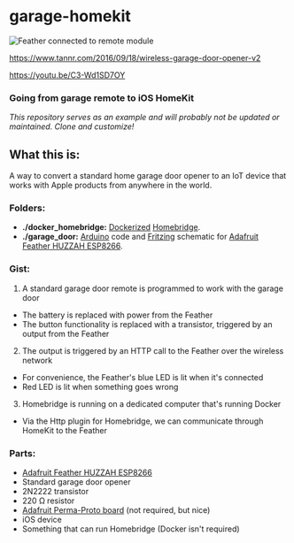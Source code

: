 # garage-homekit

![Feather connected to remote module](https://www.tannr.com/wp-content/uploads/2016/09/IMG_9676-1.jpg)

https://www.tannr.com/2016/09/18/wireless-garage-door-opener-v2

https://youtu.be/C3-Wd1SD7OY

### Going from garage remote to iOS HomeKit

*This repository serves as an example and will probably not be updated or maintained. Clone and customize!*

## What this is:

A way to convert a standard home garage door opener to an IoT device that works with Apple products from anywhere in the world.

### Folders:

* **./docker_homebridge:** [Dockerized](https://www.docker.com/) [Homebridge](https://github.com/nfarina/homebridge).
* **./garage_door:** [Arduino](https://www.arduino.cc/) code and [Fritzing](www.fritzing.org) schematic for [Adafruit Feather HUZZAH ESP8266](https://learn.adafruit.com/adafruit-feather-huzzah-esp8266/overview).

### Gist:

1. A standard garage door remote is programmed to work with the garage door
 * The battery is replaced with power from the Feather
 * The button functionality is replaced with a transistor, triggered by an output from the Feather
2. The output is triggered by an HTTP call to the Feather over the wireless network
 * For convenience, the Feather's blue LED is lit when it's connected
 * Red LED is lit when something goes wrong
3. Homebridge is running on a dedicated computer that's running Docker
 * Via the Http plugin for Homebridge, we can communicate through HomeKit to the Feather

### Parts:

* [Adafruit Feather HUZZAH ESP8266](https://learn.adafruit.com/adafruit-feather-huzzah-esp8266/overview)
* Standard garage door opener
* 2N2222 transistor
* 220 Ω resistor
* [Adafruit Perma-Proto board](https://www.adafruit.com/products/1609) (not required, but nice)
* iOS device
* Something that can run Homebridge (Docker isn't required)
